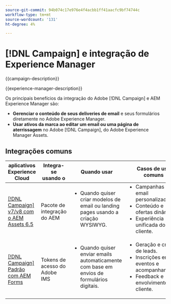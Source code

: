 ```yaml
---
source-git-commit: 94b074c17e976e4f4acbb1ff41aacfc9bf74744c
workflow-type: tm+mt
source-wordcount: '131'
ht-degree: 4%

---
```



# [!DNL Campaign] e integração de Experience Manager

{{campaign-description}}

{{experience-manager-description}}

Os principais benefícios da integração do Adobe [!DNL Campaign] e AEM Experience Manager são:

+ **Gerenciar o conteúdo de seus deliveries de email** e seus formulários diretamente no Adobe Experience Manager.
+ **Usar ativos da marca ao editar um email ou uma página de aterrissagem** no Adobe [!DNL Campaign], do Adobe Experience Manager Assets.

## Integrações comuns

<table>
    <thead>
        <tr>
            <th>aplicativos Experience Cloud</th>
            <th>Integra-se usando o</th>
            <th>Quando usar</th>
            <th>Casos de uso comuns</th>
        </tr>
    </thead>
    <tbody>
        <tr>
            <td><a href="../../integrations/tutorials/campaign-aem/campaign-v8-with-experience-manager.md" target="_blank" rel="noreferrer">[!DNL Campaign] v7/v8 com o AEM Assets 6.5</a></td>
            <td>Pacote de integração do AEM</td>
            <td>
                <ul style="margin-top: 0;">
                    <li>Quando quiser criar modelos de email ou landing pages usando a criação WYSIWYG.</li>
                </ul>
            </td>
            <td>
              <ul style="margin-top: 0;">
                <li>Campanhas de email personalizadas.</li>
                <li>Conteúdo e ofertas dinâmicos.</li>
                <li>Experiência unificada do cliente.</li>
              </ul>
            </td>
        </tr>      
        <tr>
            <td><a href="https://experienceleague.adobe.com/docs/experience-manager-learn/forms/aem-forms-with-adobe-campaign/aem-forms-with-campaign-standard-getting-started-tutorial.html" target="_blank" rel="noreferrer">[!DNL Campaign] Padrão com AEM Forms</a></td>
            <td>Tokens de acesso do Adobe IMS</td>
            <td>
                <ul style="margin-top: 0;">
                    <li>Quando quiser enviar emails automaticamente com base em envios de formulários digitais.</li>
                </ul>
            </td>
            <td>
              <ul style="margin-top: 0;">
                <li>Geração e criação de leads.</li>
                <li>Inscrições em eventos e acompanhamento.</li>
                <li>Feedback e envolvimento do cliente.</li>
              </ul>
            </td>
        </tr>              
    </tbody>          
</table>

